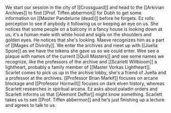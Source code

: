 We start our session in the city of [[Crossguard]] and head to the [[Arkivian Archives]] to find [[Prof. Tiffen abbermon]] for Dubh to get some information on [[Master Pandelume (dead)]] before he forgets. Ez rolls perception to see if anybody it following us or keeping an eye on us. She notices that some people on a balcony in a fancy house is looking down at us, it's a human male with white hood and sigils on the shoulders and golden eyes. He notices that she's looking. Maeve recognizes him as a part of [[Mages of Divinity]]. We enter the archives and meet up with [[Juella Spore]] as we have the tokens she gave us so we could enter. Wee see a plaque with names of the current [[Quill Masters]] and see some names we recognize, like the professors of the archive and [[Scarlett Willbloom]] a lightheart, probably a family member of [[Master Vorkas Lightheart]].  Scarlet comes to pick us up in the archive lobby, she's a friend of Juella and a professor at the archives. [[Professor Brian Markif]] focuses on arcane blockage and [[Professor Hornwill]] focuses on dark elven history, whereas Scarlett researches in spiritual arcana. Ez asks about paladin orders and Scarlett informs us that [[Alemont Deffor]] might know something.
Scarlett takes us to see [[Prof. Tiffen abbermon]] and he's just finishing up a lecture and agrees to talk to us.